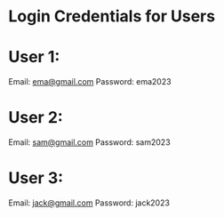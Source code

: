 # Login Credentials for Users
# User 1: 
Email: ema@gmail.com Password: ema2023
# User 2: 
Email: sam@gmail.com Password: sam2023
# User 3: 
Email: jack@gmail.com Password: jack2023

